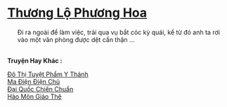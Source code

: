 <a href="https://truyentiki.com/thuong-lo-phuong-hoa.33788/" title="Thương Lộ Phương Hoa"><h1>Thương Lộ Phương Hoa</h1></a><div style="display:table"><img align="right" style="float: left; padding: 10px;" src="https://truyentiki.com/images/story/200x260/33788.jpg" alt="">Đi ra ngoài để làm việc, trải qua vụ bắt cóc kỳ quái, kể từ đó anh ta rơi vào một văn phòng được dệt cẩn thận ...</div><p><br><b>Truyện Hay Khác :</b></p><a href="https://truyentiki.com/do-thi-tuyet-pham-y-thanh.33787/" alt="Đô Thị Tuyệt Phẩm Y Thánh">Đô Thị Tuyệt Phẩm Y Thánh</a><br/><a href="https://github.com/nownovels/top500/tree/master/truyenhay/33815/" alt="Ma Điện Điện Chủ">Ma Điện Điện Chủ</a><br/><a href="https://github.com/nownovels/top500/tree/master/truyenhay/33824/" alt="Đại Quốc Chiến Chuẩn">Đại Quốc Chiến Chuẩn</a><br/><a href="https://www.plurk.com/p/nur1rb" alt="Hào Môn Giảo Thê">Hào Môn Giảo Thê</a><br/>